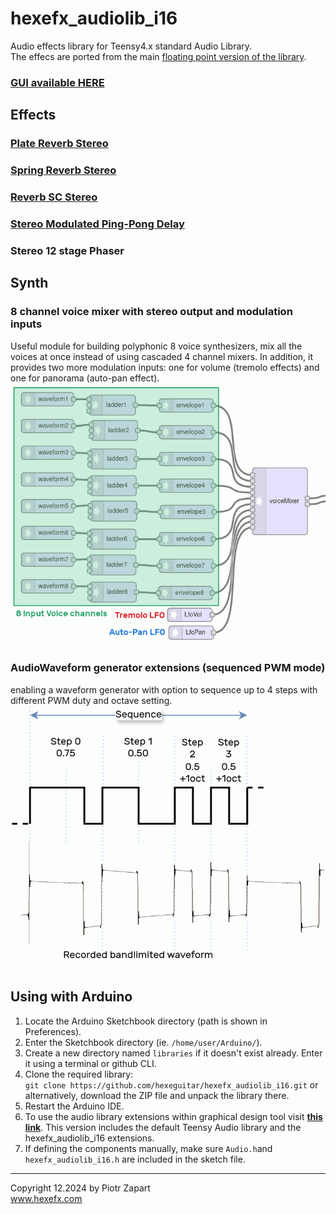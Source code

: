 # hexefx_audiolib_i16
Audio effects library for Teensy4.x standard Audio Library.  
The effecs are ported from the main [floating point version of the library](https://github.com/hexeguitar/hexefx_audiolib_F32 "hexefx_audiolib_F32").  

### [GUI available HERE](https://hexeguitar.github.io/hexefx_audiolib_i16/gui/index.html "hexefx_audiolib_i16 GUI")  

## Effects  

### [Plate Reverb Stereo](PlateReverbStereo.md "Plate Reverb Stereo") 
### [Spring Reverb Stereo](SpringReverb.md "Spring Reverb Stereo") 
### [Reverb SC Stereo](ReverbSC.md "Reverb SC Stereo") 
### [Stereo Modulated Ping-Pong Delay](DelayStereo.md "Stereo Modulated Ping-Pong Delay")  
### Stereo 12 stage Phaser  

## Synth  

### 8 channel voice mixer with stereo output and modulation inputs  
Useful module for building polyphonic 8 voice synthesizers, mix all the voices at once instead of using cascaded 4 channel mixers. In addition, it provides two more modulation inputs: one for volume (tremolo effects) and one for panorama (auto-pan effect).  
![8 channel voice mixer](gui/img/voicemixer_example.png)
### AudioWaveform generator extensions (sequenced PWM mode)    
enabling a waveform generator with option to sequence up to 4 steps with different PWM duty and octave setting.  
![Sequenced PWM mode](gui/img/pulseseq_wave.png)

## Using with Arduino  

1. Locate the Arduino Sketchbook directory (path is shown in Preferences).
2. Enter the Sketchbook directory (ie. `/home/user/Arduino/`).
3. Create a new directory named `libraries` if it doesn't exist already. Enter it using a terminal or github CLI.
4. Clone the required library:  
   `git clone https://github.com/hexeguitar/hexefx_audiolib_i16.git`
   or alternatively, download the ZIP file and unpack the library there.
5. Restart the Arduino IDE. 
6. To use the audio library extensions within graphical design tool visit **[this link](https://hexeguitar.github.io/hexefx_audiolib_i16/gui/index.html "Graphical Design Tool")**. This version includes the default Teensy Audio library and the hexefx_audiolib_i16 extensions.  
7. If defining the components manually, make sure `Audio.h`and `hexefx_audiolib_i16.h` are included in the sketch file.   
---  
Copyright 12.2024 by Piotr Zapart  
www.hexefx.com

